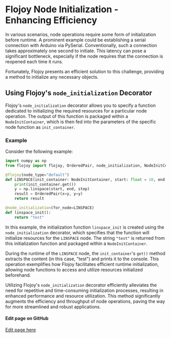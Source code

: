 # Flojoy Node Initialization - Enhancing Efficiency

In various scenarios, node operations require some form of initialization before runtime. A prominent example could be establishing a serial connection with Arduino via PySerial. Conventionally, such a connection takes approximately one second to initiate. This latency can pose a significant bottleneck, especially if the node requires that the connection is reopened each time it runs.

Fortunately, Flojoy presents an efficient solution to this challenge, providing a method to initialize any necessary objects.

## Using Flojoy's `node_initialization` Decorator

Flojoy's `node_initialization` decorator allows you to specify a function dedicated to initializing the required resources for a particular node operation. The output of this function is packaged within a `NodeInitContainer`, which is then fed into the parameters of the specific node function as `init_container`.

### Example

Consider the following example:

```python
import numpy as np
from flojoy import flojoy, OrderedPair, node_initialization, NodeInitContainer

@flojoy(node_type="default")
def LINSPACE(init_container: NodeInitContainer, start: float = 10, end: float = 0, step: int = 1000) -> OrderedPair:
    print(init_container.get())
    y = np.linspace(start, end, step)
    result = OrderedPair(x=y, y=y)
    return result

@node_initialization(for_node=LINSPACE)
def linspace_init():
    return "test"
```

In this example, the initialization function `linspace_init` is created using the `node_initialization` decorator, which specifies that the function will initialize resources for the `LINSPACE` node. The string `"test"` is returned from this initialization function and packaged within a `NodeInitContainer`.

During the runtime of the `LINSPACE` node, the `init_container`'s `get()` method extracts the content (in this case, "test") and prints it to the console. This operation exemplifies how Flojoy facilitates efficient runtime initialization, allowing node functions to access and utilize resources initialized beforehand.

Utilizing Flojoy's `node_initialization` decorator efficiently alleviates the need for repetitive and time-consuming initialization processes, resulting in enhanced performance and resource utilization. This method significantly augments the efficiency and throughput of node operations, paving the way for more streamlined and robust applications.

<SectionBreak />

[//]: # (Edit page on GitHub)

#### Edit page on GitHub

[Edit page here](https://github.com/flojoy-ai/docs/blob/main/docs/advanced-usage/node-initialization.md)